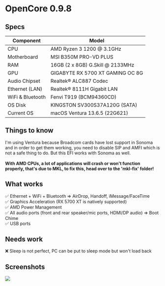# OpenCore 0.9.8
## Specs
| **Component**    | **Model**                         |
| ---------------- | --------------------------------- |
| CPU              | AMD Ryzen 3 1200 @ 3.1GHz         |
| Motherboard      | MSI B350M PRO-VD PLUS             |
| RAM              | 16GB (2 x 8GB) G.Skill @ 2133MHz  |
| GPU              | GIGABYTE RX 5700 XT GAMING OC 8G  |
| Audio Chipset    | Realtek® ALC887 Codec             |
| Ethernet (LAN)   | Realtek® 8111H Gigabit LAN        |
| WiFi & Bluetooth | Fenvi T919 (BCM94360CD)           |
| OS Disk          | KINGSTON SV300S37A120G (SATA)     |
| Current OS       | macOS Ventura 13.6.5 (22G621)     |

## Things to know
I'm using Ventura because Broadcom cards have lost support in Sonoma and in order to get them working, you need to disable SIP and AMFI which is not a safe thing to do. But this EFI works with Sonoma as well.<br><br>
<b>With AMD CPUs, a lot of applications will crash or won't function properly, that's due to MKL, to fix this, head over to the 'mkl-fix' folder!</b>

## What works
✅ Ethernet + WiFi + Bluetooth => AirDrop, Handoff, iMessage/FaceTime <br>
✅ Graphics Acceleration (RX 5700 XT is natively supported)<br>
✅ AMD Power Management<br>
✅ All audio ports (front and rear speaker/mic ports, HDMI/DP audio) => Boot Chime<br>
✅ USB ports<br>

## Needs work
❌ Sleep is not perfect, PC can be put to sleep mode but won't load back

## Screenshots
![](https://media.discordapp.net/attachments/415562092138070018/1216530211412115616/Screenshot_2024-03-11_at_AM_12.35.11.png?ex=6600b90c&is=65ee440c&hm=f956ca57e6fe7c6b68b3707440b277cb0464c01727b5117f5830944cc66ea744&=&format=webp&quality=lossless&width=1012&height=569)
